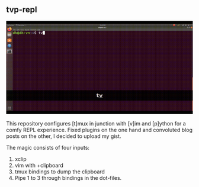## tvp-repl

![Demo](https://raw.githubusercontent.com/DarioHett/tvp-repl/master/demo.gif)

This repository configures [t]mux in junction with [v]im and [p]ython for a 
comfy REPL experience. Fixed plugins on the one hand and convoluted blog posts 
on the other, I decided to upload my gist.  

The magic consists of four inputs:
1. xclip
2. vim with +clipboard
3. tmux bindings to dump the clipboard
4. Pipe 1 to 3 through bindings in the dot-files.
